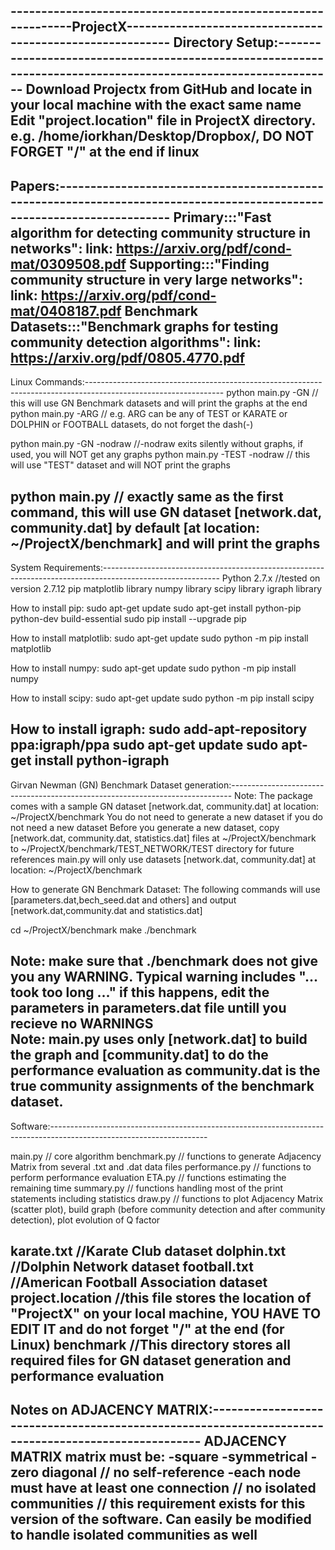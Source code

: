 -------------------------------------------------------------ProjectX----------------------------------------------------------
Directory Setup:---------------------------------------------------------------------------------------------------------------
Download Projectx from GitHub and locate in your local machine with the exact same name
Edit "project.location" file in ProjectX directory. e.g. /home/iorkhan/Desktop/Dropbox/, DO NOT FORGET "/" at the end if linux
-------------------------------------------------------------------------------------------------------------------------------

Papers:------------------------------------------------------------------------------------------------------------------------
Primary:::"Fast algorithm for detecting community structure in networks": link: https://arxiv.org/pdf/cond-mat/0309508.pdf
Supporting:::"Finding community structure in very large networks": link: https://arxiv.org/pdf/cond-mat/0408187.pdf
Benchmark Datasets:::"Benchmark graphs for testing community detection algorithms": link: https://arxiv.org/pdf/0805.4770.pdf
-------------------------------------------------------------------------------------------------------------------------------


Linux Commands:----------------------------------------------------------------------------------------------------------------
python main.py -GN   // this will use GN Benchmark datasets and will print the graphs at the end 
python main.py -ARG  // e.g. ARG can be any of TEST or KARATE or DOLPHIN or FOOTBALL datasets, do not forget the dash(-)

python main.py -GN -nodraw  //-nodraw exits silently without graphs, if used, you will NOT get any graphs
python main.py -TEST -nodraw // this will use "TEST" dataset and will NOT print the graphs 

python main.py // exactly same as the first command, this will use GN dataset [network.dat, community.dat] by default [at location: ~/ProjectX/benchmark] and will print the graphs
-------------------------------------------------------------------------------------------------------------------------------

System Requirements:-----------------------------------------------------------------------------------------------------------
Python 2.7.x //tested on version 2.7.12
pip
matplotlib library
numpy library
scipy library
igraph library

How to install pip:
sudo apt-get update
sudo apt-get install python-pip python-dev build-essential
sudo pip install --upgrade pip

How to install matplotlib:
sudo apt-get update
sudo python -m pip install matplotlib

How to install numpy:
sudo apt-get update
sudo python -m pip install numpy

How to install scipy:
sudo apt-get update
sudo python -m pip install scipy

How to install igraph:
sudo add-apt-repository ppa:igraph/ppa
sudo apt-get update
sudo apt-get install python-igraph
------------------------------------------------------------------------------------------------------------------------------

Girvan Newman (GN) Benchmark Dataset generation:------------------------------------------------------------------------------
Note: The package comes with a sample GN dataset [network.dat, community.dat] at location: ~/ProjectX/benchmark
You do not need to generate a new dataset if you do not need a new dataset
Before you generate a new dataset, copy [network.dat, community.dat, statistics.dat] files at ~/ProjectX/benchmark to ~/ProjectX/benchmark/TEST_NETWORK/TEST directory for future references
main.py will only use datasets [network.dat, community.dat] at location: ~/ProjectX/benchmark

How to generate GN Benchmark Dataset:
The following commands will use [parameters.dat,bech_seed.dat and others] and output [network.dat,community.dat and statistics.dat]

cd ~/ProjectX/benchmark
make
./benchmark

Note: make sure that ./benchmark does not give you any WARNING. Typical warning includes "... took too long ..." if this happens, edit the parameters in parameters.dat file untill you recieve no WARNINGS  
Note: main.py uses only [network.dat] to build the graph and [community.dat] to do the performance evaluation as community.dat is the true community assignments of the benchmark dataset.
------------------------------------------------------------------------------------------------------------------------------

Software:---------------------------------------------------------------------------------------------------------------------

main.py  // core algorithm 
benchmark.py // functions to generate Adjacency Matrix from several .txt and .dat data files 
performance.py // functions to perform performance evaluation
ETA.py // functions estimating the remaining time
summary.py // functions handling most of the print statements including statistics 
draw.py // functions to plot Adjacency Matrix (scatter plot), build graph (before community detection and after community detection), plot evolution of Q factor

karate.txt  //Karate Club dataset
dolphin.txt  //Dolphin Network dataset
football.txt //American Football Association dataset 
project.location //this file stores the location of "ProjectX" on your local machine, YOU HAVE TO EDIT IT and do not forget "/" at the end (for Linux)
benchmark //This directory stores all required files for GN dataset generation and performance evaluation
------------------------------------------------------------------------------------------------------------------------------

Notes on ADJACENCY MATRIX:----------------------------------------------------------------------------------------------------
ADJACENCY MATRIX matrix must be:
-square 
-symmetrical
-zero diagonal // no self-reference
-each node must have at least one connection // no isolated communities // this requirement exists for this version of the software. Can easily be modified to handle isolated communities as well  
------------------------------------------------------------------------------------------------------------------------------